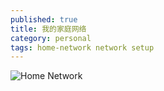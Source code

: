 ```yaml
---
published: true
title: 我的家庭网络
category: personal
tags: home-network network setup
---
```


![Home Network](https://goooooouwa.eu.org:8143/static/images/home-network.png)
